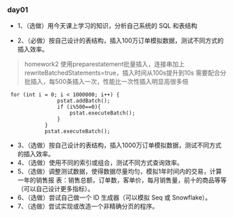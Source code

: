 ### day01
- 1、（选做）用今天课上学习的知识，分析自己系统的 SQL 和表结构

- 2、（必做）按自己设计的表结构，插入100万订单模拟数据，测试不同方式的插入效率。
> homework2
使用preparestatement批量插入，连接串加上rewriteBatchedStatements=true，插入时间从100s提升到10s
> 需要配合分批插入，每500条插入一次，性能比一次性插入明显高很多倍

```
 for (int i = 0; i < 1000000; i++) {
                pstat.addBatch();
                if (i%500==0){
                    pstat.executeBatch();
                }
            }
            pstat.executeBatch();
```
- 3、（选做）按自己设计的表结构，插入1000万订单模拟数据，测试不同方式的插入效率。
- 4、（选做）使用不同的索引或组合，测试不同方式查询效率。
- 5、（选做）调整测试数据，使得数据尽量均匀，模拟1年时间内的交易，计算一年的销售报
表：销售总额，订单数，客单价，每月销售量，前十的商品等等（可以自己设计更多指标）。
- 6、（选做）尝试自己做一个 ID 生成器（可以模拟 Seq 或 Snowflake）。
- 7、（选做）尝试实现或改造一个非精确分页的程序。